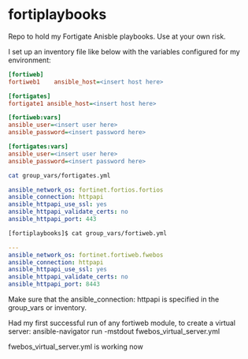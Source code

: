 # fortiplaybooks

Repo to hold my Fortigate Anisble playbooks. Use at your own risk.


I set up an inventory file like below with the variables configured for my environment:

```ini
[fortiweb]
fortiweb1    ansible_host=<insert host here>

[fortigates]
fortigate1 ansible_host=<insert host here>

[fortiweb:vars]
ansible_user=<insert user here>
ansible_password=<insert password here>

[fortigates:vars]
ansible_user=<insert user here>
ansible_password=<insert password here>
```

```sh
cat group_vars/fortigates.yml 
```
```yaml
ansible_network_os: fortinet.fortios.fortios
ansible_connection: httpapi
ansible_httpapi_use_ssl: yes
ansible_httpapi_validate_certs: no
ansible_httpapi_port: 443
```
```sh
[fortiplaybooks]$ cat group_vars/fortiweb.yml 
```
```yaml
---
ansible_network_os: fortinet.fortiweb.fwebos
ansible_connection: httpapi
ansible_httpapi_use_ssl: yes
ansible_httpapi_validate_certs: no
ansible_httpapi_port: 8443
```

Make sure that the ansible_connection: httpapi is specified in the group_vars or inventory.

Had my first successful run of any fortiweb module, to create a virtual server:
ansible-navigator run -mstdout fwebos_virtual_server.yml 


fwebos_virtual_server.yml is working now